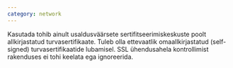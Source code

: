 ```yaml
---
category: network
---
```

Kasutada tohib ainult usaldusväärsete sertifitseerimiskeskuste poolt
allkirjastatud turvasertifikaate. Tuleb olla ettevaatlik omaallkirjastatud
(self-signed) turvasertifikaatide lubamisel. SSL ühendusahela kontrollimist
rakenduses ei tohi keelata ega ignoreerida.
